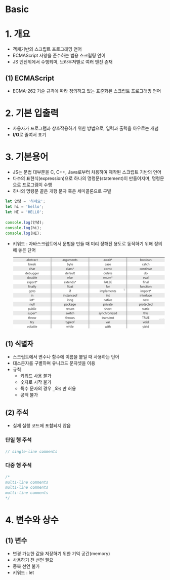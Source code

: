 # Basic

# 1. 개요

- 객체기반의 스크립트 프로그래밍 언어
- ECMAScript 사양을 준수하는 범용 스크립팅 언어
- JS 엔진위에서 수행되며, 브라우저별로 여러 엔진 존재

## (1) ECMAScript

- ECMA-262 기술 규격에 따라 정의하고 있는 표준화된 스크립트 프로그래밍 언어

# 2. 기본 입출력

- 사용자가 프로그램과 상호작용하기 위한 방법으로, 입력과 출력을 아우르는 개념
- **I/O**로 줄여서 표기

# 3. 기본용어

- JS는 문법 대부분을 C, C++, Java로부터 차용하여 제작된 스크립트 기반의 언어
- 다수의 표현식(expression)으로 하나의 명령문(statement)이 만들어지며, 명령문으로 프로그램이 수행
- 하나의 명령문 끝은 개행 문자 혹은 세미콜론으로 구별

```jsx
let 안녕 = '하세요';
let hi = 'hello';
let HI = 'HELLO';

console.log(안녕);
console.log(hi);
console.log(HI);
```

- 키워드 : 자바스크립트에서 문법을 만들 때 미리 정해진 용도로 동작하기 위해 정의해 놓은 단어

    ![keyword.png](Basic%20a38dc7a38c854d9a944d919e861d0276/keyword.png)

## (1) 식별자

- 스크립트에서 변수나 함수에 이름을 붙일 때 사용하는 단어
- 대소문자를 구별하며 유니코드 문자셋을 이용
- 규칙
    - 키워드 사용 불가
    - 숫자로 시작 불가
    - 특수 문자의 경우 `_`와`$` 만 허용
    - 공백 불가

## (2) 주석

- 실제 실행 코드에 포함되지 않음

### 단일 행 주석

```jsx
// single-line comments
```

### 다중 행 주석

```jsx
/*
multi-line comments
multi-line comments
multi-line comments
*/
```

# 4. 변수와 상수

## (1) 변수

- 변경 가능한 값을 저장하기 위한 기억 공간(memory)
- 사용하기 전 선언 필요
- 중복 선언 불가
- 키워드 : let